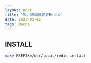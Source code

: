 ```yaml
---
layout: post
title: "MacOS编译安装Redis"
date: 2023-02-02
tags: macos
---
```


## INSTALL

```bash
make PREFIX=/usr/local/redis install
```
